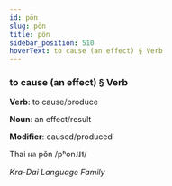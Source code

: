 ```yaml
---
id: pön
slug: pön
title: pön
sidebar_position: 510
hoverText: to cause (an effect) § Verb
---
```


### to cause (an effect) § Verb

**Verb**: to cause/produce

**Noun**: an effect/result

**Modifier**: caused/produced

Thai ผล pǒn /pʰon˩˩˦/

*Kra-Dai Language Family*